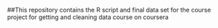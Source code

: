 ##This repository contains the R script and final data set for the course project for getting and cleaning data course on coursera
